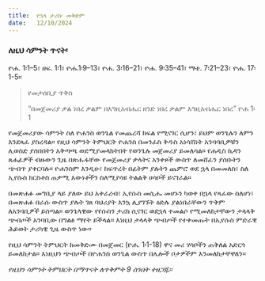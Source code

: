 ```yaml
---
title:  የኋላ ታሪክ፡ መቅድም
date:   12/10/2024
---
```


### ለዚህ ሳምንት ጥናት፡
ዮሐ. 1፡1–5፣ ዘፍ. 1፡1፣ ዮሐ.1፡9–13፣ ዮሐ. 3፡16–21፣ ዮሐ. 9፡35–41፣ ማቴ. 7፡21–23፣ ዮሐ. 17፡1-5።

> <p>የመታሰቢያ ጥቅስ</p>
> “በመጀመሪያ ቃል ነበረ ቃልም በእግዚአብሔር ዘንድ ነበረ ቃልም እግዚአብሔር ነበረ” ዮሐ 1፡1


የመጀመሪያው ሳምንት ስለ ዮሐንስ ወንጌል የመጨረሻ ክፍል የሚናገር ሲሆን፣ ይህም ወንጌሉን ለምን እንደጻፈ ያስረዳል። የዚህ ሳምንት ትምህርት ዮሐንስ በመንፈስ ቅዱስ አነሳሽነት አንባባቢዎቹን ሊወስድ ያሰበበትን አቅጣጫ ወደሚያመላክትበት የወንጌሉ መጀመሪያ ይመለሳል። የሐዲስ ኪዳን ጸሐፊዎች ብዙውን ጊዜ በጽሑፋቸው የመጀመሪያ ቃላትና አንቀጾች ውስጥ ለመሸፈን ያሰቡትን ጭብጥ ያቀርባሉ። ዮሐንስም እንዲሁ፣ ከፍጥረት በፊትም ያሉትን ጨምሮ ወደ ኋላ በመመለስ፣ ስለ ኢየሱስ ክርስቶስ ጠቃሚ እውነቶችን ስለሚያሳዩ ትልልቅ ሀሳቦች ይናገራል።

በመጽሐፉ መግቢያ ላይ ያለው ይህ አቀራረብ፣ ኢየሱስ መሲሑ መሆኑን ካወቀ በኋላ የጻፈው ስለሆነ፣ በመጽሐፉ በራሱ ውስጥ ያሉት ገጸ ባህሪያት እንኳ ሊያገኙት ዕድሉ ያልነበራቸውን ጥቅም ለአንባቢዎች ይሰጣል። ወንጌላዊው የየሱስን ታሪክ ሲናገር ወደኋላ ተመልሶ የሚመለከታቸውን ታላላቅ ጭብጦች አንባቢው በግልፅ ማየት ይችላል። እነዚህ ታላላቅ ጭብጦች የተቀመጡት በኢየሱስ ምድራዊ ሕይወት ታሪካዊ ጊዜ ውስጥ ነው።

የዚህ ሳምንት ትምህርት ከመቅድሙ በመጀመር (ዮሐ. 1፡1-18) ዋና መሪ ሃሳቦችን ጠቅለል አድርጎ ይመለከታል። እነዚህን ጭብጦች በዮሐንስ ወንጌል ውስጥ በሌሎች ቦታዎችም እንመለከታቸዋለን። 

_የዚህን ሳምንት ትምህርት በማጥናት ለጥቅምት 9 ሰንበት ተዘጋጁ።_